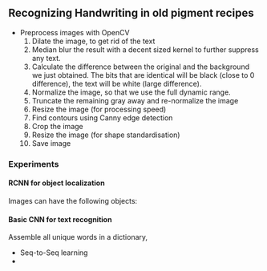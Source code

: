 ## Recognizing Handwriting in old pigment recipes

- Preprocess images with OpenCV
  1. Dilate the image, to get rid of the text
  2. Median blur the result with a decent sized kernel to further suppress any text.
  3. Calculate the difference between the original and the background we just obtained. The bits that are identical will be black (close to 0 difference), the text will be white (large difference).
  4. Normalize the image, so that we use the full dynamic range.
  5. Truncate the remaining gray away and re-normalize the image
  6. Resize the image (for processing speed)
  7. Find contours using Canny edge detection
  8. Crop the image
  9. Resize the image (for shape standardisation)
  10. Save image

### Experiments

#### RCNN for object localization
Images can have the following objects:


#### Basic CNN for text recognition
Assemble all unique words in a dictionary, 
- Seq-to-Seq learning
- 